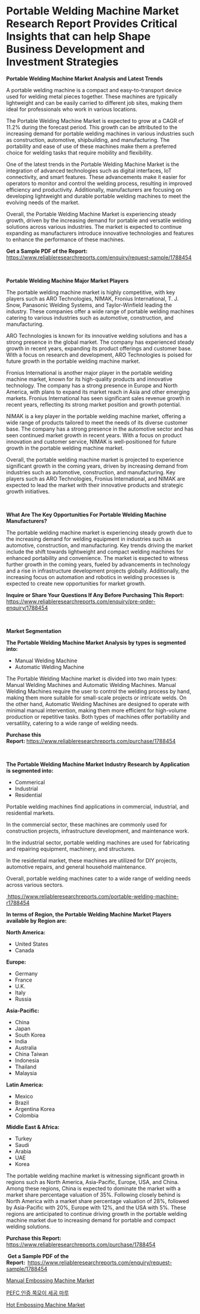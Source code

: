 <p><h1>Portable Welding Machine Market Research Report Provides Critical Insights that can help Shape Business Development and Investment Strategies</h1></p><p><strong>Portable Welding Machine Market Analysis and Latest Trends</strong></p>
<p><p>A portable welding machine is a compact and easy-to-transport device used for welding metal pieces together. These machines are typically lightweight and can be easily carried to different job sites, making them ideal for professionals who work in various locations.</p><p>The Portable Welding Machine Market is expected to grow at a CAGR of 11.2% during the forecast period. This growth can be attributed to the increasing demand for portable welding machines in various industries such as construction, automotive, shipbuilding, and manufacturing. The portability and ease of use of these machines make them a preferred choice for welding tasks that require mobility and flexibility.</p><p>One of the latest trends in the Portable Welding Machine Market is the integration of advanced technologies such as digital interfaces, IoT connectivity, and smart features. These advancements make it easier for operators to monitor and control the welding process, resulting in improved efficiency and productivity. Additionally, manufacturers are focusing on developing lightweight and durable portable welding machines to meet the evolving needs of the market.</p><p>Overall, the Portable Welding Machine Market is experiencing steady growth, driven by the increasing demand for portable and versatile welding solutions across various industries. The market is expected to continue expanding as manufacturers introduce innovative technologies and features to enhance the performance of these machines.</p></p>
<p><strong>Get a Sample PDF of the Report:&nbsp;</strong> <a href="https://www.reliableresearchreports.com/enquiry/request-sample/1788454">https://www.reliableresearchreports.com/enquiry/request-sample/1788454</a></p>
<p>&nbsp;</p>
<p><strong>Portable Welding Machine Major Market Players</strong></p>
<p><p>The portable welding machine market is highly competitive, with key players such as ARO Technologies, NIMAK, Fronius International, T. J. Snow, Panasonic Welding Systems, and Taylor-Winfield leading the industry. These companies offer a wide range of portable welding machines catering to various industries such as automotive, construction, and manufacturing.</p><p>ARO Technologies is known for its innovative welding solutions and has a strong presence in the global market. The company has experienced steady growth in recent years, expanding its product offerings and customer base. With a focus on research and development, ARO Technologies is poised for future growth in the portable welding machine market.</p><p>Fronius International is another major player in the portable welding machine market, known for its high-quality products and innovative technology. The company has a strong presence in Europe and North America, with plans to expand its market reach in Asia and other emerging markets. Fronius International has seen significant sales revenue growth in recent years, reflecting its strong market position and growth potential.</p><p>NIMAK is a key player in the portable welding machine market, offering a wide range of products tailored to meet the needs of its diverse customer base. The company has a strong presence in the automotive sector and has seen continued market growth in recent years. With a focus on product innovation and customer service, NIMAK is well-positioned for future growth in the portable welding machine market.</p><p>Overall, the portable welding machine market is projected to experience significant growth in the coming years, driven by increasing demand from industries such as automotive, construction, and manufacturing. Key players such as ARO Technologies, Fronius International, and NIMAK are expected to lead the market with their innovative products and strategic growth initiatives.</p></p>
<p>&nbsp;</p>
<p><strong>What Are The Key Opportunities For Portable Welding Machine Manufacturers?</strong></p>
<p><p>The portable welding machine market is experiencing steady growth due to the increasing demand for welding equipment in industries such as automotive, construction, and manufacturing. Key trends driving the market include the shift towards lightweight and compact welding machines for enhanced portability and convenience. The market is expected to witness further growth in the coming years, fueled by advancements in technology and a rise in infrastructure development projects globally. Additionally, the increasing focus on automation and robotics in welding processes is expected to create new opportunities for market growth.</p></p>
<p><strong>Inquire or Share Your Questions If Any Before Purchasing This Report:</strong> <a href="https://www.reliableresearchreports.com/enquiry/pre-order-enquiry/1788454">https://www.reliableresearchreports.com/enquiry/pre-order-enquiry/1788454</a></p>
<p>&nbsp;</p>
<p><strong>Market Segmentation</strong></p>
<p><strong>The Portable Welding Machine Market Analysis by types is segmented into:</strong></p>
<p><ul><li>Manual Welding Machine</li><li>Automatic Welding Machine</li></ul></p>
<p><p>The Portable Welding Machine market is divided into two main types: Manual Welding Machines and Automatic Welding Machines. Manual Welding Machines require the user to control the welding process by hand, making them more suitable for small-scale projects or intricate welds. On the other hand, Automatic Welding Machines are designed to operate with minimal manual intervention, making them more efficient for high-volume production or repetitive tasks. Both types of machines offer portability and versatility, catering to a wide range of welding needs.</p></p>
<p><strong>Purchase this Report:&nbsp;</strong><a href="https://www.reliableresearchreports.com/purchase/1788454">https://www.reliableresearchreports.com/purchase/1788454</a></p>
<p>&nbsp;</p>
<p><strong>The Portable Welding Machine Market Industry Research by Application is segmented into:</strong></p>
<p><ul><li>Commerical</li><li>Industrial</li><li>Residential</li></ul></p>
<p><p>Portable welding machines find applications in commercial, industrial, and residential markets. </p><p>In the commercial sector, these machines are commonly used for construction projects, infrastructure development, and maintenance work. </p><p>In the industrial sector, portable welding machines are used for fabricating and repairing equipment, machinery, and structures. </p><p>In the residential market, these machines are utilized for DIY projects, automotive repairs, and general household maintenance. </p><p>Overall, portable welding machines cater to a wide range of welding needs across various sectors.</p></p>
<p><a href="https://www.reliableresearchreports.com/portable-welding-machine-r1788454">&nbsp;https://www.reliableresearchreports.com/portable-welding-machine-r1788454</a></p>
<p><strong>In terms of Region, the Portable Welding Machine Market Players available by Region are:</strong></p>
<p>
    <p> <strong> North America: </strong>
        <ul>
            <li>United States</li>
            <li>Canada</li>
        </ul>
        </p> 
    <p> <strong> Europe: </strong>
        <ul>
            <li>Germany</li>
            <li>France</li>
            <li>U.K.</li>
            <li>Italy</li>
            <li>Russia</li>
        </ul>
        </p> 
    <p> <strong> Asia-Pacific: </strong>
        <ul>
            <li>China</li>
            <li>Japan</li>
            <li>South Korea</li>
            <li>India</li>
            <li>Australia</li>
            <li>China Taiwan</li>
            <li>Indonesia</li>
            <li>Thailand</li>
            <li>Malaysia</li>
        </ul>
        </p> 
    <p> <strong> Latin America: </strong>
        <ul>
            <li>Mexico</li>
            <li>Brazil</li>
            <li>Argentina Korea</li>
            <li>Colombia</li>
        </ul>
        </p> 
    <p> <strong> Middle East & Africa: </strong>
        <ul>
            <li>Turkey</li>
            <li>Saudi</li>
            <li>Arabia</li>
            <li>UAE</li>
            <li>Korea</li>
        </ul>
    </p>
    </p>
<p><p>The portable welding machine market is witnessing significant growth in regions such as North America, Asia-Pacific, Europe, USA, and China. Among these regions, China is expected to dominate the market with a market share percentage valuation of 35%. Following closely behind is North America with a market share percentage valuation of 28%, followed by Asia-Pacific with 20%, Europe with 12%, and the USA with 5%. These regions are anticipated to continue driving growth in the portable welding machine market due to increasing demand for portable and compact welding solutions.</p></p>
<p><strong>Purchase this Report: </strong><a href="https://www.reliableresearchreports.com/purchase/1788454">https://www.reliableresearchreports.com/purchase/1788454</a></p>
<p>&nbsp;<strong>Get a Sample PDF of the Report:&nbsp;&nbsp;</strong><a href="https://www.reliableresearchreports.com/enquiry/request-sample/1788454">https://www.reliableresearchreports.com/enquiry/request-sample/1788454</a></p>
<p><strong></strong></p>
<p><p><a href="https://github.com/myacatherineblakecaczo9vcsw/Market-Research-Report-List-3/blob/main/manual-embossing-machine-market.md">Manual Embossing Machine Market</a></p><p><a href="https://github.com/bvubpqd5241630/Market-Research-Report-List-2/blob/main/1653267171501.md">PEFC 인증 쪽모이 세공 마루</a></p><p><a href="https://github.com/irfadac/Market-Research-Report-List-4/blob/main/hot-embossing-machine-market.md">Hot Embossing Machine Market</a></p></p>